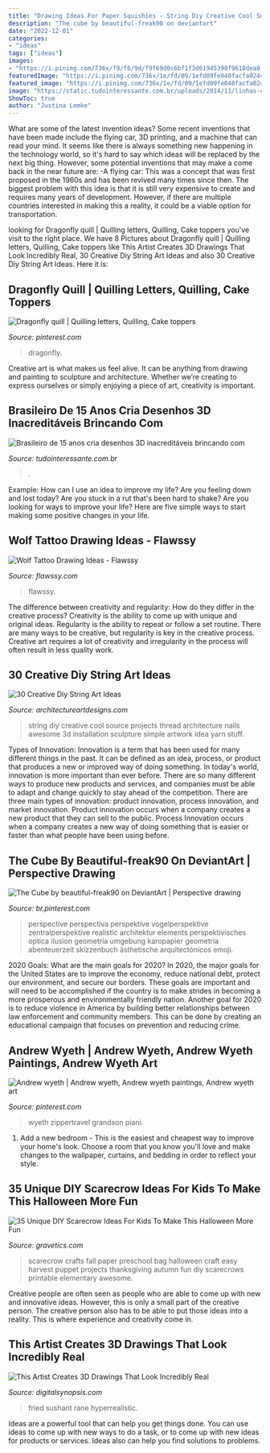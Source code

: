 ```yaml
---
title: "Drawing Ideas For Paper Squishies - String Diy Creative Cool Source Projects Thread Architecture Nails Awesome 3d Installation Sculpture Simple Artwork Idea Yarn Stuff"
description: "The cube by beautiful-freak90 on deviantart"
date: "2022-12-01"
categories:
- "ideas"
tags: ["ideas"]
images:
- "https://i.pinimg.com/736x/f9/f6/9d/f9f69d0c6bf1f3d61945398f9618dea8.jpg"
featuredImage: "https://i.pinimg.com/736x/1e/fd/09/1efd09fe040facfa024405d5f5b6f7e3.jpg"
featured_image: "https://i.pinimg.com/736x/1e/fd/09/1efd09fe040facfa024405d5f5b6f7e3.jpg"
image: "https://static.tudointeressante.com.br/uploads/2014/11/linhas-caderno-8.jpg"
ShowToc: true
author: "Justina Lemke"
---
```



What are some of the latest invention ideas?
Some recent inventions that have been made include the flying car, 3D printing, and a machine that can read your mind. It seems like there is always something new happening in the technology world, so it's hard to say which ideas will be replaced by the next big thing. However, some potential inventions that may make a come back in the near future are: 
-A flying car: This was a concept that was first proposed in the 1960s and has been revived many times since then. The biggest problem with this idea is that it is still very expensive to create and requires many years of development. However, if there are multiple countries interested in making this a reality, it could be a viable option for transportation.

	

		
looking for Dragonfly quill | Quilling letters, Quilling, Cake toppers you've visit to the right place. We have 8 Pictures about Dragonfly quill | Quilling letters, Quilling, Cake toppers like This Artist Creates 3D Drawings That Look Incredibly Real, 30 Creative Diy String Art Ideas and also 30 Creative Diy String Art Ideas. Here it is:
		
    
## Dragonfly Quill | Quilling Letters, Quilling, Cake Toppers

<img loading=lazy src="https://i.pinimg.com/736x/86/58/8f/86588f0a7b11907e4b404ec0d5df9b92.jpg" onerror="this.onerror=null;this.src='https://tse1.mm.bing.net/th?id=OIP.LMSTzU5Jm_CieCkcIcLRNAHaJ3&amp;pid=15.1';" alt="Dragonfly quill | Quilling letters, Quilling, Cake toppers">

_Source: pinterest.com_

>dragonfly. 

	

Creative art is what makes us feel alive. It can be anything from drawing and painting to sculpture and architecture. Whether we’re creating to express ourselves or simply enjoying a piece of art, creativity is important.

    
## Brasileiro De 15 Anos Cria Desenhos 3D Inacreditáveis Brincando Com

<img loading=lazy src="https://static.tudointeressante.com.br/uploads/2014/11/linhas-caderno-8.jpg" onerror="this.onerror=null;this.src='https://tse2.mm.bing.net/th?id=OIP.2euqbzLh3-vj0ZAMbH_pZgHaLH&amp;pid=15.1';" alt="Brasileiro de 15 anos cria desenhos 3D inacreditáveis brincando com">

_Source: tudointeressante.com.br_

>. 

	

Example: How can I use an idea to improve my life?
Are you feeling down and lost today? Are you stuck in a rut that's been hard to shake? Are you looking for ways to improve your life? Here are five simple ways to start making some positive changes in your life.

    
## Wolf Tattoo Drawing Ideas - Flawssy

<img loading=lazy src="https://www.flawssy.com/wp-content/uploads/2016/12/Wolf-Tattoo-14.jpg" onerror="this.onerror=null;this.src='https://tse1.mm.bing.net/th?id=OIP.dSistoZqO6sIBH5ZAEEu7QHaJ4&amp;pid=15.1';" alt="Wolf Tattoo Drawing Ideas - Flawssy">

_Source: flawssy.com_

>flawssy. 

	

The difference between creativity and regularity: How do they differ in the creative process?
Creativity is the ability to come up with unique and original ideas. Regularity is the ability to repeat or follow a set routine. There are many ways to be creative, but regularity is key in the creative process. Creative art requires a lot of creativity and irregularity in the process will often result in less quality work.

    
## 30 Creative Diy String Art Ideas

<img loading=lazy src="http://www.architectureartdesigns.com/wp-content/uploads/2013/08/729-630x840.jpg" onerror="this.onerror=null;this.src='https://tse2.mm.bing.net/th?id=OIP.aVuizfr3y7LNJUj5JpPSkgHaJ4&amp;pid=15.1';" alt="30 Creative Diy String Art Ideas">

_Source: architectureartdesigns.com_

>string diy creative cool source projects thread architecture nails awesome 3d installation sculpture simple artwork idea yarn stuff. 

	

Types of Innovation:
Innovation is a term that has been used for many different things in the past. It can be defined as an idea, process, or product that produces a new or improved way of doing something. In today's world, innovation is more important than ever before. There are so many different ways to produce new products and services, and companies must be able to adapt and change quickly to stay ahead of the competition. 
There are three main types of innovation: product innovation, process innovation, and market innovation. Product innovation occurs when a company creates a new product that they can sell to the public. Process Innovation occurs when a company creates a new way of doing something that is easier or faster than what people have been using before.

    
## The Cube By Beautiful-freak90 On DeviantArt | Perspective Drawing

<img loading=lazy src="https://i.pinimg.com/736x/f9/f6/9d/f9f69d0c6bf1f3d61945398f9618dea8.jpg" onerror="this.onerror=null;this.src='https://tse1.mm.bing.net/th?id=OIP.pIK3TkjwCT-PBGQSB9A3SAHaKO&amp;pid=15.1';" alt="The Cube by beautiful-freak90 on DeviantArt | Perspective drawing">

_Source: br.pinterest.com_

>perspective perspectiva perspektive vogelperspektive zentralperspektive realistic architektur elements perspektivisches optica ilusion geometría umgebung karopapier geometria abenteuerzeit skizzenbuch ästhetische arquitectónicos emoji. 

	

2020 Goals: What are the main goals for 2020?
In 2020, the major goals for the United States are to improve the economy, reduce national debt, protect our environment, and secure our borders. These goals are important and will need to be accomplished if the country is to make strides in becoming a more prosperous and environmentally friendly nation. Another goal for 2020 is to reduce violence in America by building better relationships between law enforcement and community members. This can be done by creating an educational campaign that focuses on prevention and reducing crime.

    
## Andrew Wyeth | Andrew Wyeth, Andrew Wyeth Paintings, Andrew Wyeth Art

<img loading=lazy src="https://i.pinimg.com/736x/1e/fd/09/1efd09fe040facfa024405d5f5b6f7e3.jpg" onerror="this.onerror=null;this.src='https://tse3.mm.bing.net/th?id=OIP.x5R5Y4dQ6iDZwMtL5foY5wHaJ6&amp;pid=15.1';" alt="Andrew wyeth | Andrew wyeth, Andrew wyeth paintings, Andrew wyeth art">

_Source: pinterest.com_

>wyeth zippertravel grandson piani. 

	

1. Add a new bedroom - This is the easiest and cheapest way to improve your home's look. Choose a room that you know you'll love and make changes to the wallpaper, curtains, and bedding in order to reflect your style.

    
## 35 Unique DIY Scarecrow Ideas For Kids To Make This Halloween More Fun

<img loading=lazy src="http://www.gravetics.com/wp-content/uploads/2017/07/Paper-Bag-Scarecrow.jpg" onerror="this.onerror=null;this.src='https://tse4.mm.bing.net/th?id=OIP.Nw2qryO_anFV9sw7I214ewHaJ4&amp;pid=15.1';" alt="35 Unique DIY Scarecrow Ideas For Kids To Make This Halloween More Fun">

_Source: gravetics.com_

>scarecrow crafts fall paper preschool bag halloween craft easy harvest puppet projects thanksgiving autumn fun diy scarecrows printable elementary awesome. 

	

Creative people are often seen as people who are able to come up with new and innovative ideas. However, this is only a small part of the creative person. The creative person also has to be able to put those ideas into a reality. This is where experience and creativity come in.

    
## This Artist Creates 3D Drawings That Look Incredibly Real

<img loading=lazy src="https://digitalsynopsis.com/wp-content/uploads/2016/01/hyperrealistic-3d-art-drawings-sushant-rane-fried-egg-3.jpg" onerror="this.onerror=null;this.src='https://tse3.mm.bing.net/th?id=OIP.ujWLR9Vk4Izuh3cZFf7m9AHaFw&amp;pid=15.1';" alt="This Artist Creates 3D Drawings That Look Incredibly Real">

_Source: digitalsynopsis.com_

>fried sushant rane hyperrealistic. 

	

Ideas are a powerful tool that can help you get things done. You can use ideas to come up with new ways to do a task, or to come up with new ideas for products or services. Ideas also can help you find solutions to problems.


